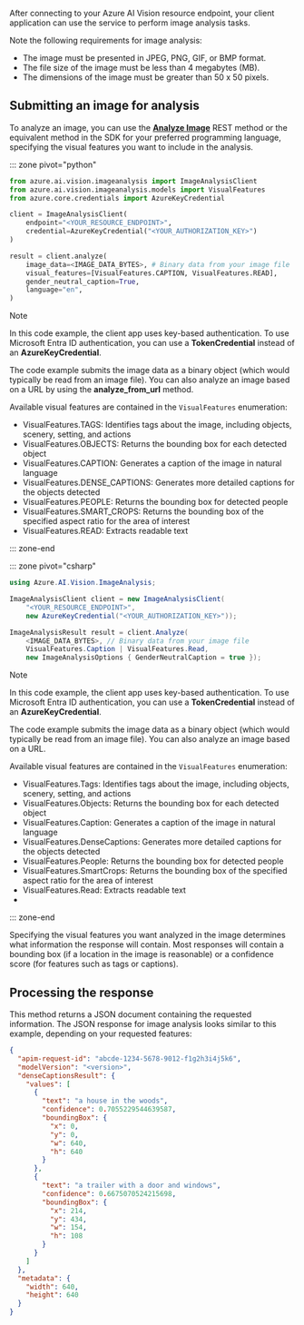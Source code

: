 After connecting to your Azure AI Vision resource endpoint, your client application can use the service to perform image analysis tasks.

Note the following requirements for image analysis:

- The image must be presented in JPEG, PNG, GIF, or BMP format.
- The file size of the image must be less than 4 megabytes (MB).
- The dimensions of the image must be greater than 50 x 50 pixels.

## Submitting an image for analysis

To analyze an image, you can use the **[Analyze Image](/rest/api/computervision/image-analysis/analyze-image?azure-portal=true)** REST method or the equivalent method in the SDK for your preferred programming language, specifying the visual features you want to include in the analysis.

::: zone pivot="python"

```python
from azure.ai.vision.imageanalysis import ImageAnalysisClient
from azure.ai.vision.imageanalysis.models import VisualFeatures
from azure.core.credentials import AzureKeyCredential

client = ImageAnalysisClient(
    endpoint="<YOUR_RESOURCE_ENDPOINT>",
    credential=AzureKeyCredential("<YOUR_AUTHORIZATION_KEY>")
)

result = client.analyze(
    image_data=<IMAGE_DATA_BYTES>, # Binary data from your image file
    visual_features=[VisualFeatures.CAPTION, VisualFeatures.READ],
    gender_neutral_caption=True,
    language="en",
)
```

> [!NOTE]
> In this code example, the client app uses key-based authentication. To use Microsoft Entra ID authentication, you can use a **TokenCredential** instead of an **AzureKeyCredential**.
>
> The code example submits the image data as a binary object (which would typically be read from an image file). You can also analyze an image based on a URL by using the **analyze_from_url** method.

Available visual features are contained in the `VisualFeatures` enumeration:

- VisualFeatures.TAGS: Identifies tags about the image, including objects, scenery, setting, and actions
- VisualFeatures.OBJECTS: Returns the bounding box for each detected object
- VisualFeatures.CAPTION: Generates a caption of the image in natural language
- VisualFeatures.DENSE_CAPTIONS: Generates more detailed captions for the objects detected
- VisualFeatures.PEOPLE: Returns the bounding box for detected people
- VisualFeatures.SMART_CROPS: Returns the bounding box of the specified aspect ratio for the area of interest
- VisualFeatures.READ: Extracts readable text

::: zone-end

::: zone pivot="csharp"

```csharp
using Azure.AI.Vision.ImageAnalysis;

ImageAnalysisClient client = new ImageAnalysisClient(
    "<YOUR_RESOURCE_ENDPOINT>",
    new AzureKeyCredential("<YOUR_AUTHORIZATION_KEY>"));

ImageAnalysisResult result = client.Analyze(
    <IMAGE_DATA_BYTES>, // Binary data from your image file
    VisualFeatures.Caption | VisualFeatures.Read,
    new ImageAnalysisOptions { GenderNeutralCaption = true });
```

> [!NOTE]
> In this code example, the client app uses key-based authentication. To use Microsoft Entra ID authentication, you can use a **TokenCredential** instead of an **AzureKeyCredential**.
>
> The code example submits the image data as a binary object (which would typically be read from an image file). You can also analyze an image based on a URL.

Available visual features are contained in the `VisualFeatures` enumeration:

- VisualFeatures.Tags: Identifies tags about the image, including objects, scenery, setting, and actions
- VisualFeatures.Objects: Returns the bounding box for each detected object
- VisualFeatures.Caption: Generates a caption of the image in natural language
- VisualFeatures.DenseCaptions: Generates more detailed captions for the objects detected
- VisualFeatures.People: Returns the bounding box for detected people
- VisualFeatures.SmartCrops: Returns the bounding box of the specified aspect ratio for the area of interest
- VisualFeatures.Read: Extracts readable text
- 
::: zone-end

Specifying the visual features you want analyzed in the image determines what information the response will contain. Most responses will contain a bounding box (if a location in the image is reasonable) or a confidence score (for features such as tags or captions).

## Processing the response

This method returns a JSON document containing the requested information. The JSON response for image analysis looks similar to this example, depending on your requested features:

```JSON
{
  "apim-request-id": "abcde-1234-5678-9012-f1g2h3i4j5k6",
  "modelVersion": "<version>",
  "denseCaptionsResult": {
    "values": [
      {
        "text": "a house in the woods",
        "confidence": 0.7055229544639587,
        "boundingBox": {
          "x": 0,
          "y": 0,
          "w": 640,
          "h": 640
        }
      },
      {
        "text": "a trailer with a door and windows",
        "confidence": 0.6675070524215698,
        "boundingBox": {
          "x": 214,
          "y": 434,
          "w": 154,
          "h": 108
        }
      }
    ]
  },
  "metadata": {
    "width": 640,
    "height": 640
  }
}
```
